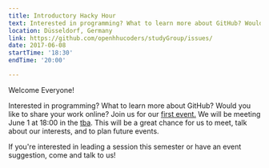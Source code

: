 ```yaml
---
title: Introductory Hacky Hour
text: Interested in programming? What to learn more about GitHub? Would you like to share your work online? Join us for our first event.
location: Düsseldorf, Germany
link: https://github.com/openhhucoders/studyGroup/issues/
date: 2017-06-08
startTime: '18:30'
endTime: '20:00'

---
```


Welcome Everyone!

Interested in programming? What to learn more about GitHub? Would you like to share your work online? Join us for our [first event.](https://github.com/openhhucoders/studyGroup/issues/) We will be meeting June 1 at 18:00 in the [tba](). This will be a great chance for us to meet, talk about our interests, and to plan future events.

If you're interested in leading a session this semester or have an event suggestion, come and talk to us!

